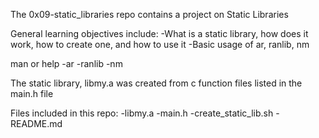 The 0x09-static\_libraries repo contains a project on Static Libraries

General learning objectives include:
-What is a static library, how does it work, how to create one, and how to use it
-Basic usage of ar, ranlib, nm

man or help
-ar
-ranlib
-nm

The static library, libmy.a was created from c function files listed in the main.h file

Files included in this repo:
-libmy.a
-main.h
-create\_static\_lib.sh
-README.md
